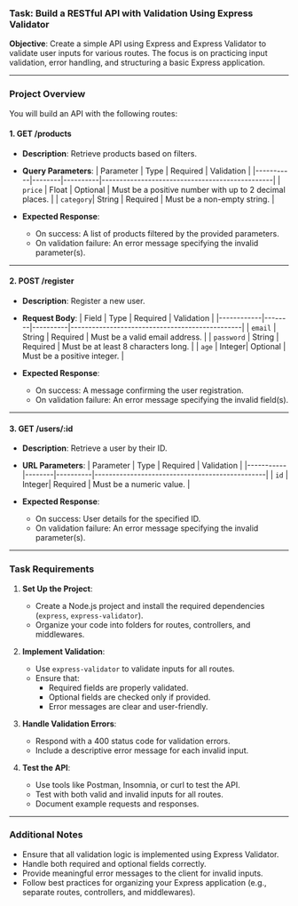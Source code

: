 ### Task: Build a RESTful API with Validation Using Express Validator

**Objective**: Create a simple API using Express and Express Validator to validate user inputs for various routes. The focus is on practicing input validation, error handling, and structuring a basic Express application.

---

### Project Overview

You will build an API with the following routes:

#### 1. **GET /products**
- **Description**: Retrieve products based on filters.
- **Query Parameters**:
  | Parameter | Type   | Required | Validation                                      |
  |-----------|--------|----------|------------------------------------------------|
  | `price`   | Float  | Optional | Must be a positive number with up to 2 decimal places. |
  | `category`| String | Required | Must be a non-empty string.                    |

- **Expected Response**:
  - On success: A list of products filtered by the provided parameters.
  - On validation failure: An error message specifying the invalid parameter(s).

---

#### 2. **POST /register**
- **Description**: Register a new user.
- **Request Body**:
  | Field      | Type   | Required | Validation                                     |
  |------------|--------|----------|------------------------------------------------|
  | `email`    | String | Required | Must be a valid email address.                |
  | `password` | String | Required | Must be at least 8 characters long.           |
  | `age`      | Integer| Optional | Must be a positive integer.                   |

- **Expected Response**:
  - On success: A message confirming the user registration.
  - On validation failure: An error message specifying the invalid field(s).

---

#### 3. **GET /users/:id**
- **Description**: Retrieve a user by their ID.
- **URL Parameters**:
  | Parameter | Type   | Required | Validation                                      |
  |-----------|--------|----------|------------------------------------------------|
  | `id`      | Integer| Required | Must be a numeric value.                       |

- **Expected Response**:
  - On success: User details for the specified ID.
  - On validation failure: An error message specifying the invalid parameter(s).

---

### Task Requirements

1. **Set Up the Project**:
   - Create a Node.js project and install the required dependencies (`express`, `express-validator`).
   - Organize your code into folders for routes, controllers, and middlewares.

2. **Implement Validation**:
   - Use `express-validator` to validate inputs for all routes.
   - Ensure that:
     - Required fields are properly validated.
     - Optional fields are checked only if provided.
     - Error messages are clear and user-friendly.

3. **Handle Validation Errors**:
   - Respond with a 400 status code for validation errors.
   - Include a descriptive error message for each invalid input.

4. **Test the API**:
   - Use tools like Postman, Insomnia, or curl to test the API.
   - Test with both valid and invalid inputs for all routes.
   - Document example requests and responses.

---


### Additional Notes
- Ensure that all validation logic is implemented using Express Validator.
- Handle both required and optional fields correctly.
- Provide meaningful error messages to the client for invalid inputs.
- Follow best practices for organizing your Express application (e.g., separate routes, controllers, and middlewares).